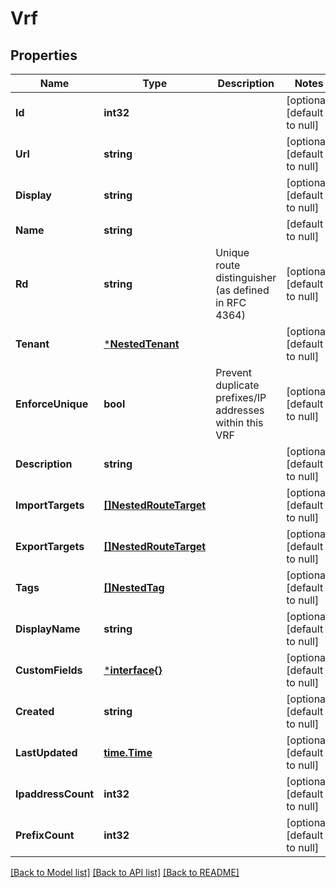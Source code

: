 # Vrf

## Properties
Name | Type | Description | Notes
------------ | ------------- | ------------- | -------------
**Id** | **int32** |  | [optional] [default to null]
**Url** | **string** |  | [optional] [default to null]
**Display** | **string** |  | [optional] [default to null]
**Name** | **string** |  | [default to null]
**Rd** | **string** | Unique route distinguisher (as defined in RFC 4364) | [optional] [default to null]
**Tenant** | [***NestedTenant**](NestedTenant.md) |  | [optional] [default to null]
**EnforceUnique** | **bool** | Prevent duplicate prefixes/IP addresses within this VRF | [optional] [default to null]
**Description** | **string** |  | [optional] [default to null]
**ImportTargets** | [**[]NestedRouteTarget**](NestedRouteTarget.md) |  | [optional] [default to null]
**ExportTargets** | [**[]NestedRouteTarget**](NestedRouteTarget.md) |  | [optional] [default to null]
**Tags** | [**[]NestedTag**](NestedTag.md) |  | [optional] [default to null]
**DisplayName** | **string** |  | [optional] [default to null]
**CustomFields** | [***interface{}**](interface{}.md) |  | [optional] [default to null]
**Created** | **string** |  | [optional] [default to null]
**LastUpdated** | [**time.Time**](time.Time.md) |  | [optional] [default to null]
**IpaddressCount** | **int32** |  | [optional] [default to null]
**PrefixCount** | **int32** |  | [optional] [default to null]

[[Back to Model list]](../README.md#documentation-for-models) [[Back to API list]](../README.md#documentation-for-api-endpoints) [[Back to README]](../README.md)


